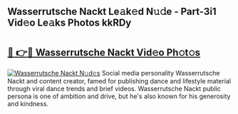 ## Wasserrutsche Nackt Le𝚊k𝚎d N𝚞𝚍e - Part-3i1 Vid𝚎o Le𝚊ks Photos kkRDy

# <h2><a href="http://fb3wbo.evod.top/?m=Wasserrutsche+Nackt">🔗 👉🔴 Wasserrutsche Nackt Vid𝚎o Ph𝚘t𝚘s</a></h2>

[![Wasserrutsche Nackt N𝚞d𝚎s](https://i.imgur.com/8V9OHl7.gif)](http://fb3wbo.evod.top/?m=Wasserrutsche+Nackt)
Social media personality Wasserrutsche Nackt and content creator, famed for publishing dance and lifestyle material through viral dance trends and brief videos. Wasserrutsche Nackt public persona is one of ambition and drive, but he's also known for his generosity and kindness. 
